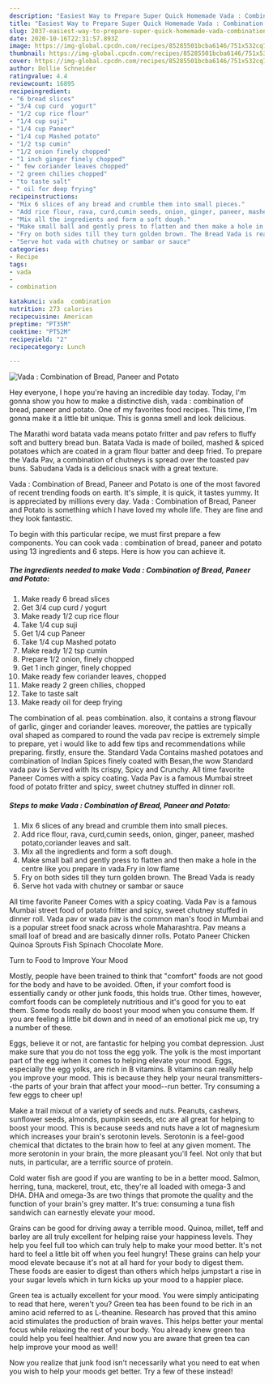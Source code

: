 ```yaml
---
description: "Easiest Way to Prepare Super Quick Homemade Vada : Combination of Bread, Paneer and Potato"
title: "Easiest Way to Prepare Super Quick Homemade Vada : Combination of Bread, Paneer and Potato"
slug: 2037-easiest-way-to-prepare-super-quick-homemade-vada-combination-of-bread-paneer-and-potato
date: 2020-10-16T22:31:57.893Z
image: https://img-global.cpcdn.com/recipes/85285501bcba6146/751x532cq70/vada-combination-of-bread-paneer-and-potato-recipe-main-photo.jpg
thumbnail: https://img-global.cpcdn.com/recipes/85285501bcba6146/751x532cq70/vada-combination-of-bread-paneer-and-potato-recipe-main-photo.jpg
cover: https://img-global.cpcdn.com/recipes/85285501bcba6146/751x532cq70/vada-combination-of-bread-paneer-and-potato-recipe-main-photo.jpg
author: Dollie Schneider
ratingvalue: 4.4
reviewcount: 16895
recipeingredient:
- "6 bread slices"
- "3/4 cup curd  yogurt"
- "1/2 cup rice flour"
- "1/4 cup suji"
- "1/4 cup Paneer"
- "1/4 cup Mashed potato"
- "1/2 tsp cumin"
- "1/2 onion finely chopped"
- "1 inch ginger finely chopped"
- " few coriander leaves chopped"
- "2 green chilies chopped"
- "to taste salt"
- " oil for deep frying"
recipeinstructions:
- "Mix 6 slices of any bread and crumble them into small pieces."
- "Add rice flour, rava, curd,cumin seeds, onion, ginger, paneer, mashed potato,coriander leaves and salt."
- "Mix all the ingredients and form a soft dough."
- "Make small ball and gently press to flatten and then make a hole in the centre like you prepare in vada.Fry in low flame"
- "Fry on both sides till they turn golden brown. The Bread Vada is ready"
- "Serve hot vada with chutney or sambar or sauce"
categories:
- Recipe
tags:
- vada
- 
- combination

katakunci: vada  combination 
nutrition: 273 calories
recipecuisine: American
preptime: "PT35M"
cooktime: "PT52M"
recipeyield: "2"
recipecategory: Lunch

---
```



![Vada : Combination of Bread, Paneer and Potato](https://img-global.cpcdn.com/recipes/85285501bcba6146/751x532cq70/vada-combination-of-bread-paneer-and-potato-recipe-main-photo.jpg)

Hey everyone, I hope you're having an incredible day today. Today, I'm gonna show you how to make a distinctive dish, vada : combination of bread, paneer and potato. One of my favorites food recipes. This time, I'm gonna make it a little bit unique. This is gonna smell and look delicious.

The Marathi word batata vada means potato fritter and pav refers to fluffy soft and buttery bread bun. Batata Vada is made of boiled, mashed &amp; spiced potatoes which are coated in a gram flour batter and deep fried. To prepare the Vada Pav, a combination of chutneys is spread over the toasted pav buns. Sabudana Vada is a delicious snack with a great texture.

Vada : Combination of Bread, Paneer and Potato is one of the most favored of recent trending foods on earth. It's simple, it is quick, it tastes yummy. It is appreciated by millions every day. Vada : Combination of Bread, Paneer and Potato is something which I have loved my whole life. They are fine and they look fantastic.


To begin with this particular recipe, we must first prepare a few components. You can cook vada : combination of bread, paneer and potato using 13 ingredients and 6 steps. Here is how you can achieve it.

<!--inarticleads1-->

##### The ingredients needed to make Vada : Combination of Bread, Paneer and Potato:

1. Make ready 6 bread slices
1. Get 3/4 cup curd / yogurt
1. Make ready 1/2 cup rice flour
1. Take 1/4 cup suji
1. Get 1/4 cup Paneer
1. Take 1/4 cup Mashed potato
1. Make ready 1/2 tsp cumin
1. Prepare 1/2 onion, finely chopped
1. Get 1 inch ginger, finely chopped
1. Make ready  few coriander leaves, chopped
1. Make ready 2 green chilies, chopped
1. Take to taste salt
1. Make ready  oil for deep frying


The combination of al. peas combination. also, it contains a strong flavour of garlic, ginger and coriander leaves. moreover, the patties are typically oval shaped as compared to round the vada pav recipe is extremely simple to prepare, yet i would like to add few tips and recommendations while preparing. firstly, ensure the. Standard Vada Contains mashed potatoes and combination of Indian Spices finely coated with Besan,the wow Standard vada pav is Served with Its crispy, Spicy and Crunchy. All time favorite Paneer Comes with a spicy coating. Vada Pav is a famous Mumbai street food of potato fritter and spicy, sweet chutney stuffed in dinner roll. 

<!--inarticleads2-->

##### Steps to make Vada : Combination of Bread, Paneer and Potato:

1. Mix 6 slices of any bread and crumble them into small pieces.
1. Add rice flour, rava, curd,cumin seeds, onion, ginger, paneer, mashed potato,coriander leaves and salt.
1. Mix all the ingredients and form a soft dough.
1. Make small ball and gently press to flatten and then make a hole in the centre like you prepare in vada.Fry in low flame
1. Fry on both sides till they turn golden brown. The Bread Vada is ready
1. Serve hot vada with chutney or sambar or sauce


All time favorite Paneer Comes with a spicy coating. Vada Pav is a famous Mumbai street food of potato fritter and spicy, sweet chutney stuffed in dinner roll. Vada pav or wada pav is the common man&#39;s food in Mumbai and is a popular street food snack across whole Maharashtra. Pav means a small loaf of bread and are basically dinner rolls. Potato Paneer Chicken Quinoa Sprouts Fish Spinach Chocolate More. 

Turn to Food to Improve Your Mood


Mostly, people have been trained to think that "comfort" foods are not good for the body and have to be avoided. Often, if your comfort food is essentially candy or other junk foods, this holds true. Other times, however, comfort foods can be completely nutritious and it's good for you to eat them. Some foods really do boost your mood when you consume them. If you are feeling a little bit down and in need of an emotional pick me up, try a number of these.

Eggs, believe it or not, are fantastic for helping you combat depression. Just make sure that you do not toss the egg yolk. The yolk is the most important part of the egg iwhen it comes to helping elevate your mood. Eggs, especially the egg yolks, are rich in B vitamins. B vitamins can really help you improve your mood. This is because they help your neural transmitters--the parts of your brain that affect your mood--run better. Try consuming a few eggs to cheer up!

Make a trail mixout of a variety of seeds and nuts. Peanuts, cashews, sunflower seeds, almonds, pumpkin seeds, etc are all great for helping to boost your mood. This is because seeds and nuts have a lot of magnesium which increases your brain's serotonin levels. Serotonin is a feel-good chemical that dictates to the brain how to feel at any given moment. The more serotonin in your brain, the more pleasant you'll feel. Not only that but nuts, in particular, are a terrific source of protein.

Cold water fish are good if you are wanting to be in a better mood. Salmon, herring, tuna, mackerel, trout, etc, they're all loaded with omega-3 and DHA. DHA and omega-3s are two things that promote the quality and the function of your brain's grey matter. It's true: consuming a tuna fish sandwich can earnestly elevate your mood. 

Grains can be good for driving away a terrible mood. Quinoa, millet, teff and barley are all truly excellent for helping raise your happiness levels. They help you feel full too which can truly help to make your mood better. It's not hard to feel a little bit off when you feel hungry! These grains can help your mood elevate because it's not at all hard for your body to digest them. These foods are easier to digest than others which helps jumpstart a rise in your sugar levels which in turn kicks up your mood to a happier place.

Green tea is actually excellent for your mood. You were simply anticipating to read that here, weren't you? Green tea has been found to be rich in an amino acid referred to as L-theanine. Research has proved that this amino acid stimulates the production of brain waves. This helps better your mental focus while relaxing the rest of your body. You already knew green tea could help you feel healthier. And now you are aware that green tea can help improve your mood as well!

Now you realize that junk food isn't necessarily what you need to eat when you wish to help your moods get better. Try a few of these instead!


